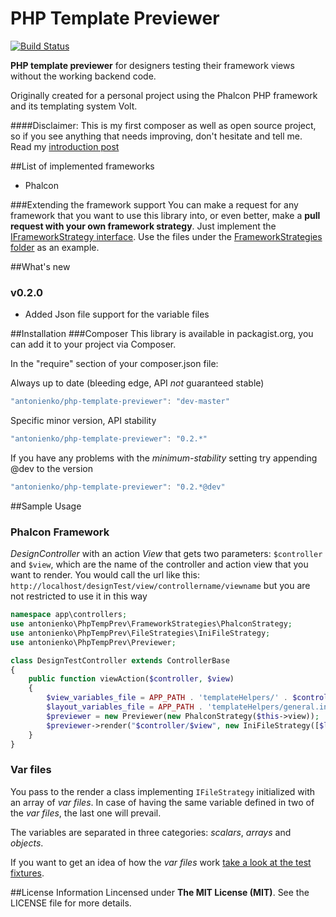 PHP Template Previewer 
======================
[![Build Status](https://api.shippable.com/projects/553f93e8edd7f2c052d5a0a9/badge?branchName=master)](https://app.shippable.com/projects/553f93e8edd7f2c052d5a0a9/builds/latest)

__PHP template previewer__ for designers testing their framework views without the working backend code.

Originally created for a personal project using the Phalcon PHP framework and its templating system Volt.

####Disclaimer:
This is my first composer as well as open source project, so if you see anything that needs improving, don't hesitate
and tell me. Read my [introduction post](http://www.antoniohs.com/2015/04/29/php-template-previewer-improving-the-workflow-between-web-designers-and-coders/)

##List of implemented frameworks
* Phalcon

###Extending the framework support
You can make a request for any framework that you want to use this library into, or even better, make a __pull request with your own framework strategy__.
Just implement the [IFrameworkStrategy interface](lib/antonienko/PhpTempPrev/FrameworkStrategies/IFrameworkStrategy.php). Use the files under the [FrameworkStrategies folder](lib/antonienko/PhpTempPrev/FrameworkStrategies) as an example.

##What's new
### v0.2.0
* Added Json file support for the variable files

##Installation
###Composer
This library is available in packagist.org, you can add it to your project
via Composer.

In the "require" section of your composer.json file:

Always up to date (bleeding edge, API *not* guaranteed stable)
```javascript
"antonienko/php-template-previewer": "dev-master"
```

Specific minor version, API stability
```javascript
"antonienko/php-template-previewer": "0.2.*"
```

If you have any problems with the _minimum-stability_ setting try appending @dev to the version
```javascript
"antonienko/php-template-previewer": "0.2.*@dev"
```


##Sample Usage
### Phalcon Framework
_DesignController_ with an action _View_ that gets two parameters: `$controller` and `$view`, which are the name of the controller and action view that you want to render.
You would call the url like this: `http://localhost/designTest/view/controllername/viewname` but you are not restricted to use it in this way

```php
namespace app\controllers;
use antonienko\PhpTempPrev\FrameworkStrategies\PhalconStrategy;
use antonienko\PhpTempPrev\FileStrategies\IniFileStrategy;
use antonienko\PhpTempPrev\Previewer;

class DesignTestController extends ControllerBase
{
    public function viewAction($controller, $view)
    {
        $view_variables_file = APP_PATH . 'templateHelpers/' . $controller . '/' . $view . '.ini';
        $layout_variables_file = APP_PATH . 'templateHelpers/general.ini';
        $previewer = new Previewer(new PhalconStrategy($this->view));
        $previewer->render("$controller/$view", new IniFileStrategy([$layout_variables_file, $view_variables_file]));
    }
}
```

### Var files
You pass to the render a class implementing `IFileStrategy` initialized with an array of _var files_. In case of having the same variable defined in two of the _var files_, the last one will prevail.

The variables are separated in three categories: _scalars_, _arrays_ and _objects_.

If you want to get an idea of how the _var files_ work [take a look at the test fixtures](tests/antonienko/tests/fixtures).

##License Information
Lincensed under __The MIT License (MIT)__. See the LICENSE file for more details.
